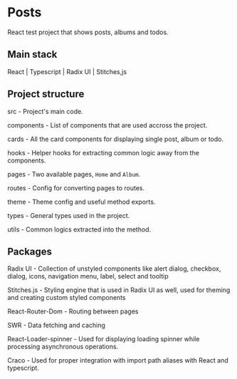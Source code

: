 # Posts

React test project that shows posts, albums and todos.

## Main stack

React | Typescript | Radix UI | Stitches,js

## Project structure

src - Project's main code.

components - List of components that are used accross the project.

cards - All the card components for displaying single post, album or todo.

hooks - Helper hooks for extracting common logic away from the components.

pages - Two available pages, `Home` and `Album`.

routes - Config for converting pages to routes.

theme - Theme config and useful method exports.

types - General types used in the project.

utils - Common logics extracted into the method.

## Packages

Radix UI - Collection of unstyled components like alert dialog, checkbox, dialog, icons, navigation menu, label, select and tooltip

Stitches.js - Styling engine that is used in Radix UI as well, used for theming and creating custom styled components

React-Router-Dom - Routing between pages

SWR - Data fetching and caching

React-Loader-spinner - Used for displaying loading spinner while processing asynchronous operations.

Craco - Used for proper integration with import path aliases with React and typescript.
